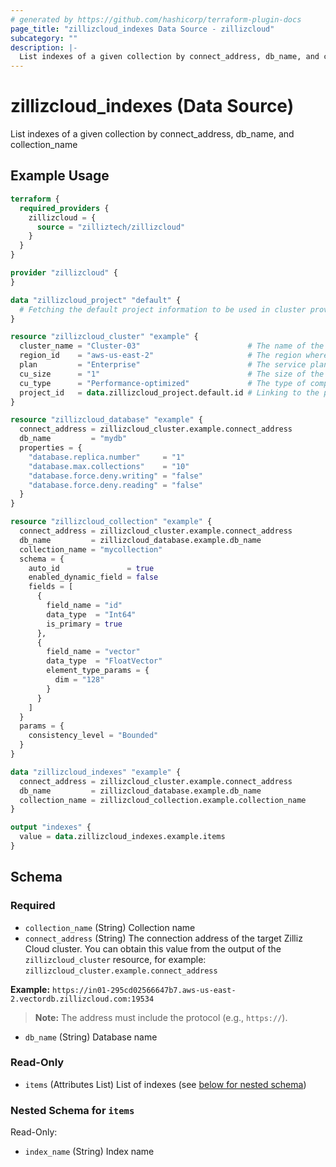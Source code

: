 ```yaml
---
# generated by https://github.com/hashicorp/terraform-plugin-docs
page_title: "zillizcloud_indexes Data Source - zillizcloud"
subcategory: ""
description: |-
  List indexes of a given collection by connect_address, db_name, and collection_name
---
```


# zillizcloud_indexes (Data Source)

List indexes of a given collection by connect_address, db_name, and collection_name

## Example Usage

```terraform
terraform {
  required_providers {
    zillizcloud = {
      source = "zilliztech/zillizcloud"
    }
  }
}

provider "zillizcloud" {
}

data "zillizcloud_project" "default" {
  # Fetching the default project information to be used in cluster provisioning
}

resource "zillizcloud_cluster" "example" {
  cluster_name = "Cluster-03"                        # The name of the cluster
  region_id    = "aws-us-east-2"                     # The region where the cluster will be deployed
  plan         = "Enterprise"                        # The service plan for the cluster
  cu_size      = "1"                                 # The size of the compute unit
  cu_type      = "Performance-optimized"             # The type of compute unit, optimized for performance
  project_id   = data.zillizcloud_project.default.id # Linking to the project ID fetched earlier
}

resource "zillizcloud_database" "example" {
  connect_address = zillizcloud_cluster.example.connect_address
  db_name         = "mydb"
  properties = {
    "database.replica.number"     = "1"
    "database.max.collections"    = "10"
    "database.force.deny.writing" = "false"
    "database.force.deny.reading" = "false"
  }
}

resource "zillizcloud_collection" "example" {
  connect_address = zillizcloud_cluster.example.connect_address
  db_name         = zillizcloud_database.example.db_name
  collection_name = "mycollection"
  schema = {
    auto_id               = true
    enabled_dynamic_field = false
    fields = [
      {
        field_name = "id"
        data_type  = "Int64"
        is_primary = true
      },
      {
        field_name = "vector"
        data_type  = "FloatVector"
        element_type_params = {
          dim = "128"
        }
      }
    ]
  }
  params = {
    consistency_level = "Bounded"
  }
}

data "zillizcloud_indexes" "example" {
  connect_address = zillizcloud_cluster.example.connect_address
  db_name         = zillizcloud_database.example.db_name
  collection_name = zillizcloud_collection.example.collection_name
}

output "indexes" {
  value = data.zillizcloud_indexes.example.items
}
```

<!-- schema generated by tfplugindocs -->
## Schema

### Required

- `collection_name` (String) Collection name
- `connect_address` (String) The connection address of the target Zilliz Cloud cluster.
You can obtain this value from the output of the `zillizcloud_cluster` resource, for example:
`zillizcloud_cluster.example.connect_address`

**Example:**
`https://in01-295cd02566647b7.aws-us-east-2.vectordb.zillizcloud.com:19534`

> **Note:** The address must include the protocol (e.g., `https://`).
- `db_name` (String) Database name

### Read-Only

- `items` (Attributes List) List of indexes (see [below for nested schema](#nestedatt--items))

<a id="nestedatt--items"></a>
### Nested Schema for `items`

Read-Only:

- `index_name` (String) Index name
